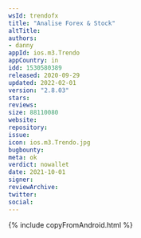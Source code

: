 ```yaml
---
wsId: trendofx
title: "Analise Forex & Stock"
altTitle: 
authors:
- danny
appId: ios.m3.Trendo
appCountry: in
idd: 1530580389
released: 2020-09-29
updated: 2022-02-01
version: "2.8.03"
stars: 
reviews: 
size: 88110080
website: 
repository: 
issue: 
icon: ios.m3.Trendo.jpg
bugbounty: 
meta: ok
verdict: nowallet
date: 2021-10-01
signer: 
reviewArchive:
twitter: 
social:
---
```


{% include copyFromAndroid.html %}
